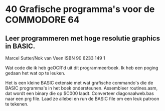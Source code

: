 # 40 Grafische programma's voor de COMMODORE 64
## Leer programmeren met hoge resolutie graphics in BASIC.
Marcel Sutter/Nok van Veen ISBN 90 6233 149 1

Wat code die ik heb geOCR'd uit dit programmeerboek.
Ik heb een poging gedaan het wat op te leuken.

Het is een kleine BASIC extensie met wat grafische commando's die de BASIC programma's in het boek ondersteunen.
Assembleer routines.asm, dat wordt een binary die op $C000 laadt.
Converteer diagonaalweb.bas naar een prg file.
Laad ze allebei en run de BASIC file om een leuk patroon te tekenen.
